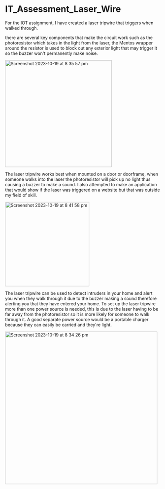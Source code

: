 # IT_Assessment_Laser_Wire

For the IOT assignment, I have created a laser tripwire that triggers when walked through.

there are several key components that make the circuit work such as the photoresistor which takes in the 
light from the laser, the Mentos wrapper around the resistor is used to block out any exterior light that may trigger it so the buzzer won't permanently make noise.

<img width="346" alt="Screenshot 2023-10-19 at 8 35 57 pm" src="https://github.com/breadybAKAbread/IT_Assessment_Laser_Wire/assets/141889268/42f2e025-7ecf-4074-a032-42d32e880dfb">

The laser tripwire works best when mounted on a door or doorframe, when someone walks into the laser the photoresistor will pick up no light
thus causing a buzzer to make a sound. I also attempted to make an application that would show if the laser was triggered 
on a website but that was outside my field of skill. 

<img width="273" alt="Screenshot 2023-10-19 at 8 41 58 pm" src="https://github.com/breadybAKAbread/IT_Assessment_Laser_Wire/assets/141889268/eddd5f06-348b-4828-888f-f48798343d5f">

The laser tripwire can be used to detect intruders in your home and alert you when they walk through it due to the buzzer making a sound
therefore alerting you that they have entered your home. To set up the laser tripwire more than one power source is needed, this is due 
to the laser having to be far away from the photoresistor so it is more likely for someone to walk through it. A good separate power 
source would be a portable charger because they can easily be carried and they're light.

<img width="494" alt="Screenshot 2023-10-19 at 8 34 26 pm" src="https://github.com/breadybAKAbread/IT_Assessment_Laser_Wire/assets/141889268/e00cfa11-734b-409d-84bd-6e709d29b71f">


